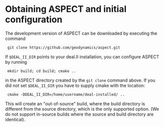 
# Obtaining ASPECT and initial configuration

The development version of ASPECT can be
downloaded by executing the command

     git clone https://github.com/geodynamics/aspect.git

If `$DEAL_II_DIR` points to your deal.II
installation, you can configure ASPECT by
running

     mkdir build; cd build; cmake ..

in the ASPECT directory created by the
`git clone` command above. If you did not set `$DEAL_II_DIR` you have to
supply cmake with the location:

     cmake -DDEAL_II_DIR=/home/username/deal-installed/ ..

This will create an "out-of-source" build, where the build
directory is different from the source directory, which is the
only supported option. (We do not support in-source builds where the source
and build directory are identical).
